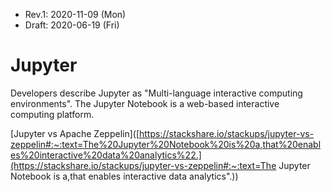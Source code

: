 * Rev.1: 2020-11-09 (Mon)
* Draft: 2020-06-19 (Fri)

# Jupyter

Developers describe Jupyter as "Multi-language interactive computing environments". The Jupyter Notebook is a web-based interactive computing platform. 

[Jupyter vs Apache Zeppelin]([https://stackshare.io/stackups/jupyter-vs-zeppelin#:~:text=The%20Jupyter%20Notebook%20is%20a,that%20enables%20interactive%20data%20analytics%22.](https://stackshare.io/stackups/jupyter-vs-zeppelin#:~:text=The Jupyter Notebook is a,that enables interactive data analytics".))

